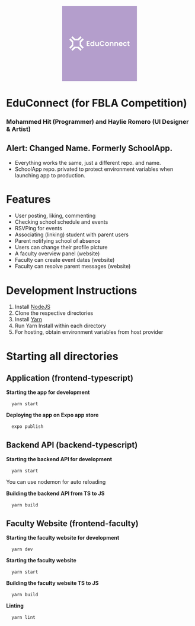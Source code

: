 <p align="center">
  <img src="./educonnect.jpg" width="40%"/>
</p>

# EduConnect (for FBLA Competition)

### Mohammed Hit (Programmer) and Haylie Romero (UI Designer & Artist)

## Alert: Changed Name. Formerly SchoolApp.

- Everything works the same, just a different repo. and name.
- SchoolApp repo. privated to protect environment variables when launching app to production.

# Features

- User posting, liking, commenting
- Checking school schedule and events
- RSVPing for events
- Associating (linking) student with parent users
- Parent notifying school of absence
- Users can change their profile picture
- A faculty overview panel (website)
- Faculty can create event dates (website)
- Faculty can resolve parent messages (website)

# Development Instructions

1. Install [NodeJS](https://nodejs.org/en/download)
2. Clone the respective directories
3. Install [Yarn](https://classic.yarnpkg.com/en/docs/install#windows-stable)
4. Run Yarn Install within each directory
5. For hosting, obtain environment variables from host provider

# Starting all directories

## Application (frontend-typescript)

**Starting the app for development**

```
  yarn start
```

**Deploying the app on Expo app store**

```
  expo publish
```

## Backend API (backend-typescript)

**Starting the backend API for development**

```
  yarn start
```

You can use nodemon for auto reloading

**Building the backend API from TS to JS**

```
  yarn build
```

## Faculty Website (frontend-faculty)

**Starting the faculty website for development**

```
  yarn dev
```

**Starting the faculty website**

```
  yarn start
```

**Building the faculty website TS to JS**

```
  yarn build
```

**Linting**

```
  yarn lint
```
